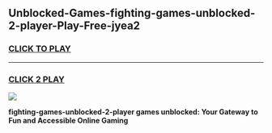 
## Unblocked-Games-fighting-games-unblocked-2-player-Play-Free-jyea2
<h3>
<a href="https://premium76.site?title=fighting-games-unblocked-2-player&ref=10A">CLICK TO PLAY</a></h3>
<hr>

<h3>
<a href="https://premium76.site?title=fighting-games-unblocked-2-player&ref=10A">CLICK 2 PLAY</a>
  
</h3>

<a href="https://premium76.site?title=fighting-games-unblocked-2-player&ref=10A"><img src="https://clearcache.store/games.png"></a>


**fighting-games-unblocked-2-player games unblocked: Your Gateway to Fun and Accessible Online Gaming**
